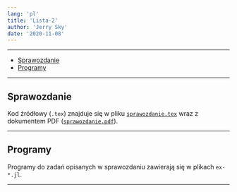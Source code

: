 ```yaml
---
lang: 'pl'
title: 'Lista-2'
author: 'Jerry Sky'
date: '2020-11-08'
---
```


---

- [Sprawozdanie](#sprawozdanie)
- [Programy](#programy)

---

## Sprawozdanie

Kod źródłowy (`.tex`) znajduje się w pliku [`sprawozdanie.tex`](sprawozdanie.tex) wraz z dokumentem PDF ([`sprawozdanie.pdf`](sprawozdanie.pdf)).

---

## Programy

Programy do zadań opisanych w sprawozdaniu zawierają się w plikach `ex-*.jl`.

---
